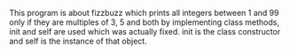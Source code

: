 This program is about fizzbuzz which prints all integers between 1 and 99 only if they are multiples of 3, 5 and both by implementing class methods,
init and self are used which was actually fixed. init is the class constructor and self is the instance of that object.
